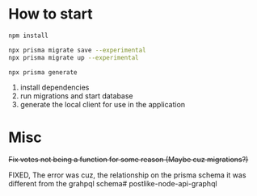 # How to start
```bash
npm install

npx prisma migrate save --experimental
npx prisma migrate up --experimental

npx prisma generate
```

1. install dependencies
2. run migrations and start database
3. generate the local client for use in the application

# Misc
~~Fix votes not being a function for some reason (Maybe cuz migrations?)~~

FIXED, The error was cuz, the relationship on the prisma schema it was different from the grahpql schema#   p o s t l i k e - n o d e - a p i - g r a p h q l  
 